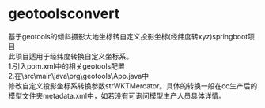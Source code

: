 # geotoolsconvert
基于geotools的倾斜摄影大地坐标转自定义投影坐标(经纬度转xyz)springboot项目  
此项目适用于经纬度转换自定义坐标系。  
1.引入pom.xml中的相关geotools配置  
2.在\src\main\java\org\geotools\App.java中  
修改自定义投影坐标系转换参数strWKTMercator。具体的转换一般在cc生产后的模型文件夹metadata.xml中，如若没有可询问模型生产人员具体详情。
